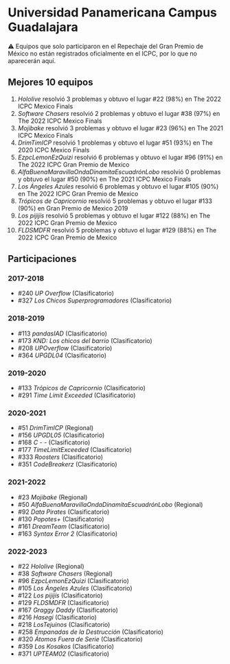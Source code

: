 # Universidad Panamericana Campus Guadalajara

:warning: Equipos que solo participaron en el Repechaje del Gran Premio de México no están registrados oficialmente en el ICPC, por lo que no aparecerán aquí.

## Mejores 10 equipos

1. _Hololive_ resolvió 3 problemas y obtuvo el lugar #22 (98%) en The 2022 ICPC Mexico Finals
1. _Software Chasers_ resolvió 2 problemas y obtuvo el lugar #38 (97%) en The 2022 ICPC Mexico Finals
1. _Mojibake_ resolvió 3 problemas y obtuvo el lugar #23 (96%) en The 2021 ICPC Mexico Finals
1. _DrimTimICP_ resolvió 1 problemas y obtuvo el lugar #51 (93%) en The 2020 ICPC Mexico Finals
1. _EzpcLemonEzQuizi_ resolvió 6 problemas y obtuvo el lugar #96 (91%) en The 2022 ICPC Gran Premio de Mexico
1. _AlfaBuenaMaravillaOndaDinamitaEscuadrónLobo_ resolvió 0 problemas y obtuvo el lugar #50 (90%) en The 2021 ICPC Mexico Finals
1. _Los Ángeles Azules_ resolvió 6 problemas y obtuvo el lugar #105 (90%) en The 2022 ICPC Gran Premio de Mexico
1. _Trópicos de Capricornio_ resolvió 5 problemas y obtuvo el lugar #133 (90%) en Gran Premio de Mexico 2019
1. _Los pijijís_ resolvió 5 problemas y obtuvo el lugar #122 (88%) en The 2022 ICPC Gran Premio de Mexico
1. _FLDSMDFR_ resolvió 5 problemas y obtuvo el lugar #129 (88%) en The 2022 ICPC Gran Premio de Mexico

## Participaciones

### 2017-2018

- #240 _UP Overflow_ (Clasificatorio)
- #327 _Los Chicos Superprogramadores_ (Clasificatorio)

### 2018-2019

- #113 _pandasIAD_ (Clasificatorio)
- #173 _KND: Los chicos del barrio_ (Clasificatorio)
- #208 _UPOverflow_ (Clasificatorio)
- #364 _UPGDL04_ (Clasificatorio)

### 2019-2020

- #133 _Trópicos de Capricornio_ (Clasificatorio)
- #291 _Time Limit Exceeded_ (Clasificatorio)

### 2020-2021

- #51 _DrimTimICP_ (Regional)
- #156 _UPGDL05_ (Clasificatorio)
- #168 _C - -_ (Clasificatorio)
- #177 _TimeLimitExceeded_ (Clasificatorio)
- #333 _Roosters_ (Clasificatorio)
- #351 _CodeBreakerz_ (Clasificatorio)

### 2021-2022

- #23 _Mojibake_ (Regional)
- #50 _AlfaBuenaMaravillaOndaDinamitaEscuadrónLobo_ (Regional)
- #92 _Data Pirates_ (Clasificatorio)
- #130 _Popotes+_ (Clasificatorio)
- #161 _DreamTeam_ (Clasificatorio)
- #163 _Syntax Error 2_ (Clasificatorio)

### 2022-2023

- #22 _Hololive_ (Regional)
- #38 _Software Chasers_ (Regional)
- #96 _EzpcLemonEzQuizi_ (Clasificatorio)
- #105 _Los Ángeles Azules_ (Clasificatorio)
- #122 _Los pijijís_ (Clasificatorio)
- #129 _FLDSMDFR_ (Clasificatorio)
- #167 _Graggy Daddy_ (Clasificatorio)
- #216 _Hasegi_ (Clasificatorio)
- #218 _LosTejuinos_ (Clasificatorio)
- #258 _Empanadas de la Destrucción_ (Clasificatorio)
- #320 _Átomos Fuera de Serie_ (Clasificatorio)
- #359 _Los Kosakos_ (Clasificatorio)
- #371 _UPTEAM02_ (Clasificatorio)



